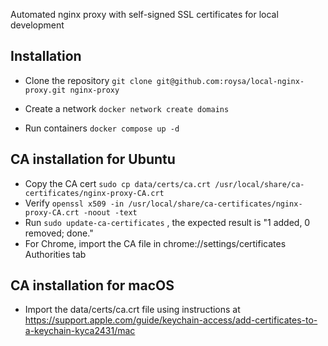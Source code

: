 Automated nginx proxy with self-signed SSL certificates for local development 

## Installation

- Clone the repository `git clone git@github.com:roysa/local-nginx-proxy.git nginx-proxy`

- Create a network `docker network create domains`

- Run containers `docker compose up -d`

## CA installation for Ubuntu

- Copy the CA cert `sudo cp data/certs/ca.crt /usr/local/share/ca-certificates/nginx-proxy-CA.crt`
- Verify `openssl x509 -in /usr/local/share/ca-certificates/nginx-proxy-CA.crt -noout -text`
- Run `sudo update-ca-certificates` , the expected result is "1 added, 0 removed; done."
- For Chrome, import the CA file in chrome://settings/certificates Authorities tab

## CA installation for macOS

- Import the data/certs/ca.crt file using instructions at https://support.apple.com/guide/keychain-access/add-certificates-to-a-keychain-kyca2431/mac
